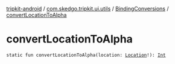 [tripkit-android](../../index.md) / [com.skedgo.tripkit.ui.utils](../index.md) / [BindingConversions](index.md) / [convertLocationToAlpha](./convert-location-to-alpha.md)

# convertLocationToAlpha

`static fun convertLocationToAlpha(location: `[`Location`](../../com.skedgo.android.common.model/-location/index.md)`!): `[`Int`](https://kotlinlang.org/api/latest/jvm/stdlib/kotlin/-int/index.html)